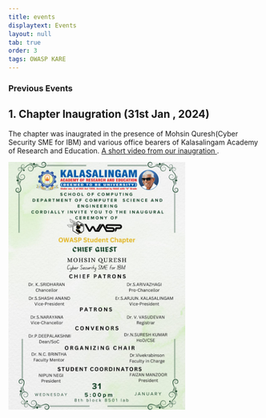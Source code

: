 ```yaml
---
title: events
displaytext: Events
layout: null
tab: true
order: 3
tags: OWASP KARE
---
```


### Previous Events 
## 1. Chapter Inaugration (31st Jan , 2024) 
The chapter was inaugrated in the presence of Mohsin Quresh(Cyber Security SME for IBM) and various office bearers of Kalasalingam Academy of Research and Education. [A short video from our inaugration
](https://www.linkedin.com/feed/update/urn:li:activity:7160658288185909249).
<div style="display: flex; justify-content: space-between;">
  <img src="./assets/images/inaugratiom.jpeg" style="width: 70%; margin-right: 10%;">
  
</div>


